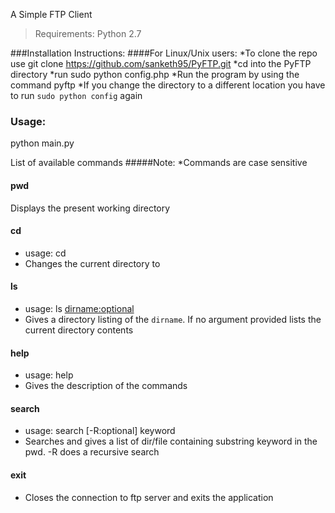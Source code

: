 A Simple FTP Client

>Requirements:
Python 2.7

###Installation Instructions:
####For Linux/Unix users:
*To clone the repo use git clone https://github.com/sanketh95/PyFTP.git
*cd into the PyFTP directory
*run sudo python config.php
*Run the program by using the command pyftp
*If you change the directory to a different location you have to run `sudo python config` again

### Usage:
python main.py

List of available commands
#####Note: 
*Commands are case sensitive

#### pwd
Displays the present working directory

#### cd 
*	usage: cd <dirname>
*	Changes the current directory to 

#### ls
*	usage: ls <dirname:optional>
*	Gives a directory listing of the `dirname`. If no argument provided lists the current directory contents

#### help
*	usage: help <list of command names:optional>
*	Gives the description of the commands

#### search
*	usage: search [-R:optional] keyword
*	Searches and gives a list of dir/file containing substring keyword in the pwd. -R does a recursive search

#### exit
*	Closes the connection to ftp server and exits the application



